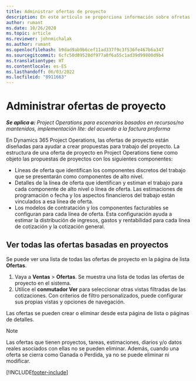 ```yaml
---
title: Administrar ofertas de proyecto
description: En este artículo se proporciona información sobre ofretas de proyecto.
author: rumant
ms.date: 10/26/2020
ms.topic: article
ms.reviewer: johnmichalak
ms.author: rumant
ms.openlocfilehash: b9dad9ab9b6cef11ad337f9c3f536fe467b6a347
ms.sourcegitcommit: 6cfc50d89528df977a8f6a55c1ad39d99800d9b4
ms.translationtype: HT
ms.contentlocale: es-ES
ms.lasthandoff: 06/03/2022
ms.locfileid: "8911663"
---
```

# <a name="manage-project-quotes"></a>Administrar ofertas de proyecto

_**Se aplica a:** Project Operations para escenarios basados en recursos/no mantenidos, implementación lite: del acuerdo a la factura proforma_

En Dynamics 365 Project Operations, las ofertas de proyecto están diseñadas para ayudar a crear propuestas para trabajo del proyecto. La estructura de una oferta de proyecto en Project Operations tiene como objeto las propuestas de proyectos con los siguientes componentes:

  - Líneas de oferta que identifican los componentes discretos del trabajo que se presentarán como componentes de alto nivel.
  - Detalles de la línea de oferta que identifican y estiman el trabajo para cada componente de alto nivel o línea de oferta. Las estimaciones de programación o fecha y los aspectos financieros del trabajo están vinculados a esa línea de oferta.
  - Los modelos de contratación y los componentes facturables se configuran para cada línea de oferta. Esta configuración ayuda a estimar la distribución de ingresos, gastos y rentabilidad para cada línea de cotización y la cotización general.

## <a name="view-all-project-based-quotes"></a>Ver todas las ofertas basadas en proyectos

Se puede ver una lista de todas las ofertas de proyecto en la página de lista **Ofertas**. 

1. Vaya a **Ventas** > **Ofertas**. Se muestra una lista de todas las ofertas de proyecto en el sistema. 
2. Utilice el **conmutador Ver** para seleccionar otras vistas filtradas de las cotizaciones. Con criterios de filtro personalizados, puede configurar sus propias vistas y opciones de navegación.

Las ofertas se pueden crear o eliminar desde esta página de lista o páginas de detalles.

 > [!NOTE]
 > Las ofertas que tienen proyectos, tareas, estimaciones, diarios y/o datos reales asociados con ellas no se pueden eliminar. Además, cuando una oferta se cierra como Ganada o Perdida, ya no se puede eliminar ni modificar. 


[!INCLUDE[footer-include](../../includes/footer-banner.md)]
